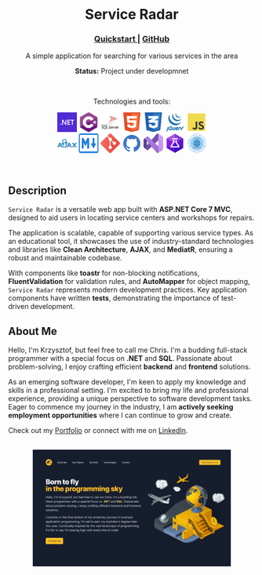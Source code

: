 <div align="center">
    <h1>Service Radar</h1>
    <h3>
        <a href="#">
            Quickstart
        </a>
        <span> | </span>
        <a href="https://github.com/chrisonoo/ServiceRadar">
            GitHub
        </a>
    </h3>
    <p>A simple application for searching for various services in the area</p>
    <p><b>Status:</b> Project under developmnet</p>
    <br>
    <p>Technologies and tools:</p>
    <p>
        <img src="docs/img/logos/dotnet.svg" width="40" height="40" alt="dotnet"/>
        <img src="docs/img/logos/csharp.svg" width="40" height="40" alt="csharp"/>
        <img src="docs/img/logos/sqlserver.svg" width="40" height="40" alt="sqlserver"/>
        <img src="docs/img/logos/html5.svg" width="40" height="40" alt="html"/>
        <img src="docs/img/logos/css3.svg" width="40" height="40" alt="css"/>
        <img src="docs/img/logos/jquery.svg" width="40" height="40" alt="jquery"/>
        <img src="docs/img/logos/js.svg" width="40" height="40" alt="javascript"/>
        <br/>
        <img src="docs/img/logos/ajax.svg" width="40" height="40" alt="ajax"/>
        <img src="docs/img/logos/md.svg" width="40" height="40" alt="markdown"/>
        <img src="docs/img/logos/git.svg" width="40" height="40" alt="git"/>
        <img src="docs/img/logos/github.svg" width="40" height="40" alt="github"/>
        <img src="docs/img/logos/vs.svg" width="40" height="40" alt="visual studio 2022"/>
        <img src="docs/img/logos/tests.svg" width="40" height="40" alt="tests"/>
        <img src="docs/img/logos/clean-architecture.svg" width="40" height="40" alt="clean architekture"/>
    </p>
</div>
<br>

## Description

`Service Radar` is a versatile web app built with **ASP.NET Core 7 MVC**, designed to aid users in locating service centers and workshops for repairs.

The application is scalable, capable of supporting various service types. As an educational tool, it showcases the use of industry-standard technologies and libraries like **Clean Architecture**, **AJAX**, and **MediatR**, ensuring a robust and maintainable codebase.

With components like **toastr** for non-blocking notifications, **FluentValidation** for validation rules, and **AutoMapper** for object mapping, `Service Radar` represents modern development practices. Key application components have written **tests**, demonstrating the importance of test-driven development.

## About Me

Hello, I'm Krzysztof, but feel free to call me Chris. I'm a budding full-stack programmer with a special focus on **.NET** and **SQL**. Passionate about problem-solving, I enjoy crafting efficient **backend** and **frontend** solutions.

As an emerging software developer, I'm keen to apply my knowledge and skills in a professional setting. I'm excited to bring my life and professional experience, providing a unique perspective to software development tasks. Eager to commence my journey in the industry, I am **actively seeking employment opportunities** where I can continue to grow and create.

Check out my [Portfolio](https://onoo.no/portfolio) or connect with me on [LinkedIn](https://www.linkedin.com/in/k-p-z/).

[<div align="center"><br/><img src="docs/img/portfolio.png" width="80%"></div>](https://onoo.no/portfolio)